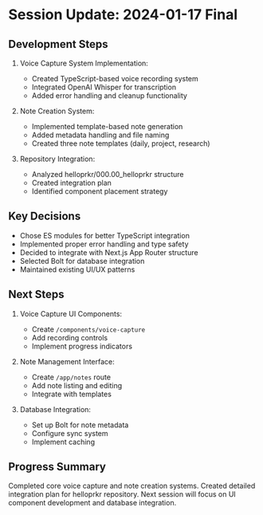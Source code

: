 # Session Update: 2024-01-17 Final

## Development Steps

1. Voice Capture System Implementation:
   - Created TypeScript-based voice recording system
   - Integrated OpenAI Whisper for transcription
   - Added error handling and cleanup functionality

2. Note Creation System:
   - Implemented template-based note generation
   - Added metadata handling and file naming
   - Created three note templates (daily, project, research)

3. Repository Integration:
   - Analyzed helloprkr/000.00_helloprkr structure
   - Created integration plan
   - Identified component placement strategy

## Key Decisions

- Chose ES modules for better TypeScript integration
- Implemented proper error handling and type safety
- Decided to integrate with Next.js App Router structure
- Selected Bolt for database integration
- Maintained existing UI/UX patterns

## Next Steps

1. Voice Capture UI Components:
   - Create `/components/voice-capture`
   - Add recording controls
   - Implement progress indicators

2. Note Management Interface:
   - Create `/app/notes` route
   - Add note listing and editing
   - Integrate with templates

3. Database Integration:
   - Set up Bolt for note metadata
   - Configure sync system
   - Implement caching

## Progress Summary

Completed core voice capture and note creation systems. Created detailed integration plan for helloprkr repository. Next session will focus on UI component development and database integration. 